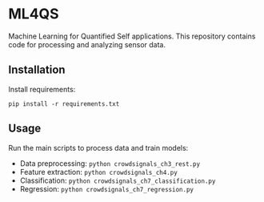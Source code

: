 # ML4QS

Machine Learning for Quantified Self applications. This repository contains code for processing and analyzing sensor data.

## Installation

Install requirements:
```
pip install -r requirements.txt
```

## Usage

Run the main scripts to process data and train models:
- Data preprocessing: `python crowdsignals_ch3_rest.py`
- Feature extraction: `python crowdsignals_ch4.py`
- Classification: `python crowdsignals_ch7_classification.py`
- Regression: `python crowdsignals_ch7_regression.py`